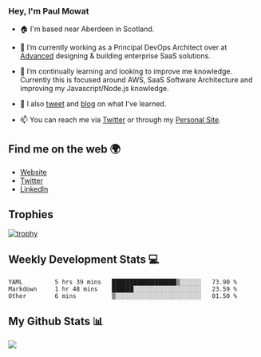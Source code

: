 ### Hey, I'm Paul Mowat

- 🏠 I'm based near Aberdeen in Scotland.
- 💼 I’m currently working as a Principal DevOps Architect over at [Advanced](https://www.oneadvanced.com/) designing & building enterprise SaaS solutions.
- 📖 I’m continually learning and looking to improve me knowledge. Currently this is focused around AWS, SaaS Software Architecture and improving my Javascript/Node.js knowledge.
- 📔 I also [tweet](https://twitter.com/paul_mowat) and [blog](https://www.paulmowat.co.uk/blog) on what I've learned.

- 📫 You can reach me via [Twitter](https://twitter.com/paul_mowat) or through my [Personal Site](https://www.paulmowat.co.uk).


## Find me on the web 🌍

- [Website](https://www.paulmowat.co.uk)
- [Twitter](https://twitter.com/paul_mowat)
- [LinkedIn](https://www.linkedin.com/in/paulmowat)

## Trophies

[![trophy](https://github-profile-trophy.vercel.app/?username=paulmowat)](https://github.com/ryo-ma/github-profile-trophy)

## Weekly Development Stats 💻

<!--START_SECTION:waka-->

```text
YAML         5 hrs 39 mins   ██████████████████▒░░░░░░   73.90 %
Markdown     1 hr 48 mins    ██████░░░░░░░░░░░░░░░░░░░   23.59 %
Other        6 mins          ▒░░░░░░░░░░░░░░░░░░░░░░░░   01.50 %
```

<!--END_SECTION:waka-->

## My Github Stats 📊

![](https://github-readme-stats.vercel.app/api?username=paulmowat&show_icons=true&count_private=true)
